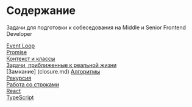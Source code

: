 # Содержание

Задачи для подготовки к собеседования на Middle и Senior Frontend Developer

[Event Loop](eventloop.md)  
[Promise](promise.md)  
[Контекст и классы](context.md)  
[Задачи, приближенные к реальной жизни](real-tasks.md)  
[Замкание] (closure.md)
[Алгоритмы](algorithms.md)  
[Рекурсия](recursion.md)  
[Работа со строками](strings.md)  
[React](react.md)  
[TypeScript](typescript.md)  
